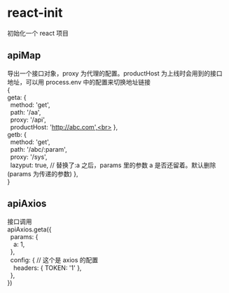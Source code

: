 # react-init

初始化一个 react 项目

## apiMap

导出一个接口对象，proxy 为代理的配置。productHost 为上线时会用到的接口地址，可以用 process.env 中的配置来切换地址链接
<br>{<br>
geta: {<br>
&ensp;method: 'get',<br>
&ensp;path: '/aa',<br>
&ensp;proxy: '/api',<br>
&ensp;productHost: 'http://abc.com',<br>
},<br>
getb: {<br>
&ensp;method: 'get',<br>
&ensp;path: '/abc/:param',<br>
&ensp;proxy: '/sys',<br>
&ensp;lazyput: true, // 替换了:a 之后，params 里的参数 a 是否还留着。默认删除(params 为传递的参数)
},<br>
}
<br>

## apiAxios

接口调用
<br>
apiAxios.geta({<br>
&ensp;params: {<br>
&ensp;&ensp;a: 1,<br>
&ensp;},<br>
&ensp;config: { // 这个是 axios 的配置<br>
&ensp;&ensp;headers: { TOKEN: '1' },<br>
&ensp;},<br>
})<br>
